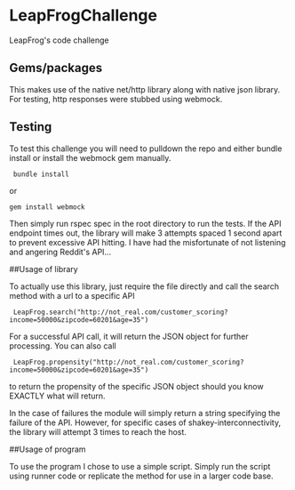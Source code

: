 # LeapFrogChallenge
LeapFrog's code challenge

## Gems/packages
This makes use of the native net/http library along with native json library. For testing, http responses were stubbed using webmock.

## Testing
To test this challenge you will need to pulldown the repo and either bundle install or install the webmock gem manually.
<pre><code> bundle install </code></pre>
or
<pre><code>gem install webmock</code></pre>

Then simply run rspec spec in the root directory to run the tests. If the API endpoint times out, the library will make 3 attempts spaced 1 second apart to prevent excessive API hitting. I have had the misfortunate of not listening and angering Reddit's API...

##Usage of library

To actually use this library, just require the file directly and call the search method with a url to a specific API
<pre><code> LeapFrog.search("http://not_real.com/customer_scoring?income=50000&zipcode=60201&age=35") </code></pre>

For a successful API call, it will return the JSON object for further processing. You can also call 
<pre><code> LeapFrog.propensity("http://not_real.com/customer_scoring?income=50000&zipcode=60201&age=35") </code></pre>

to return the propensity of the specific JSON object should you know EXACTLY what will return.

In the case of failures the module will simply return a string specifying the failure of the API. However, for specific cases of shakey-interconnectivity, the library will attempt 3 times to reach the host.

##Usage of program

To use the program I chose to use a simple script. Simply run the script using runner code or replicate the method for use in a larger code base. 

